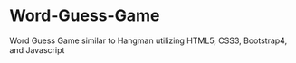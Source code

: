 # Word-Guess-Game
Word Guess Game similar to Hangman utilizing HTML5, CSS3, Bootstrap4, and Javascript
